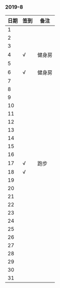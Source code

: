 ### 2019-8

日期 | 签到 | 备注
-- | -- | --
1|
2|
3|
4|√|健身房
5|
6|√|健身房
7|
8|
9|
10|
11|
12|
13|
14|
15|
16|
17|√|跑步
18|√|
19|
20|
21|
22|
23|
24|
25|
26|
27|
28|
29|
30|
31|